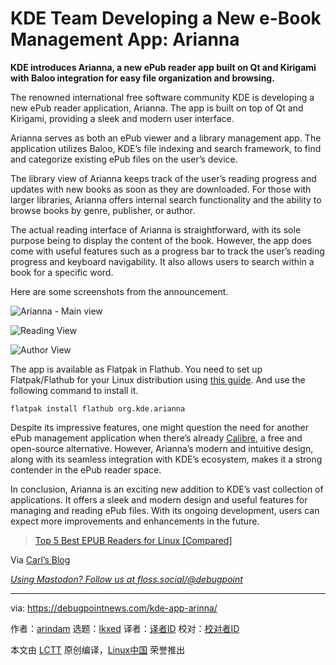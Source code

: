 [#]: subject: "KDE Team Developing a New e-Book Management App: Arianna"
[#]: via: "https://debugpointnews.com/kde-app-arinna/"
[#]: author: "arindam https://debugpointnews.com/author/dpicubegmail-com/"
[#]: collector: "lkxed"
[#]: translator: "geekpi"
[#]: reviewer: " "
[#]: publisher: " "
[#]: url: " "

KDE Team Developing a New e-Book Management App: Arianna
======

**KDE introduces Arianna, a new ePub reader app built on Qt and Kirigami with Baloo integration for easy file organization and browsing.**

The renowned international free software community KDE is developing a new ePub reader application, Arianna. The app is built on top of Qt and Kirigami, providing a sleek and modern user interface.

Arianna serves as both an ePub viewer and a library management app. The application utilizes Baloo, KDE’s file indexing and search framework, to find and categorize existing ePub files on the user’s device.

The library view of Arianna keeps track of the user’s reading progress and updates with new books as soon as they are downloaded. For those with larger libraries, Arianna offers internal search functionality and the ability to browse books by genre, publisher, or author.

The actual reading interface of Arianna is straightforward, with its sole purpose being to display the content of the book. However, the app does come with useful features such as a progress bar to track the user’s reading progress and keyboard navigability. It also allows users to search within a book for a specific word.

Here are some screenshots from the announcement.

![Arianna - Main view][1]

![Reading View][2]

![Author View][3]

The app is available as Flatpak in Flathub. You need to set up Flatpak/Flathub for your Linux distribution using [this guide][4]. And use the following command to install it.

```
flatpak install flathub org.kde.arianna
```

Despite its impressive features, one might question the need for another ePub management application when there’s already [Calibre][5], a free and open-source alternative. However, Arianna’s modern and intuitive design, along with its seamless integration with KDE’s ecosystem, makes it a strong contender in the ePub reader space.

In conclusion, Arianna is an exciting new addition to KDE’s vast collection of applications. It offers a sleek and modern design and useful features for managing and reading ePub files. With its ongoing development, users can expect more improvements and enhancements in the future.

> [Top 5 Best EPUB Readers for Linux [Compared]][6]

Via [Carl’s Blog][7]

[_Using Mastodon? Follow us at floss.social/@debugpoint_][8]

--------------------------------------------------------------------------------

via: https://debugpointnews.com/kde-app-arinna/

作者：[arindam][a]
选题：[lkxed][b]
译者：[译者ID](https://github.com/译者ID)
校对：[校对者ID](https://github.com/校对者ID)

本文由 [LCTT](https://github.com/LCTT/TranslateProject) 原创编译，[Linux中国](https://linux.cn/) 荣誉推出

[a]: https://debugpointnews.com/author/dpicubegmail-com/
[b]: https://github.com/lkxed/
[1]: https://debugpointnews.com/wp-content/uploads/2023/04/Arinna-Main-view.jpg
[2]: https://debugpointnews.com/wp-content/uploads/2023/04/Reading-View.jpg
[3]: https://debugpointnews.com/wp-content/uploads/2023/04/Author-View.jpg
[4]: https://www.debugpoint.com/how-to-install-flatpak-apps-ubuntu-linux/
[5]: https://calibre-ebook.com/
[6]: https://www.debugpoint.com/epub-readers-linux/
[7]: https://carlschwan.eu/2023/04/13/announcing-arianna-1.0/
[8]: https://floss.social/@debugpoint